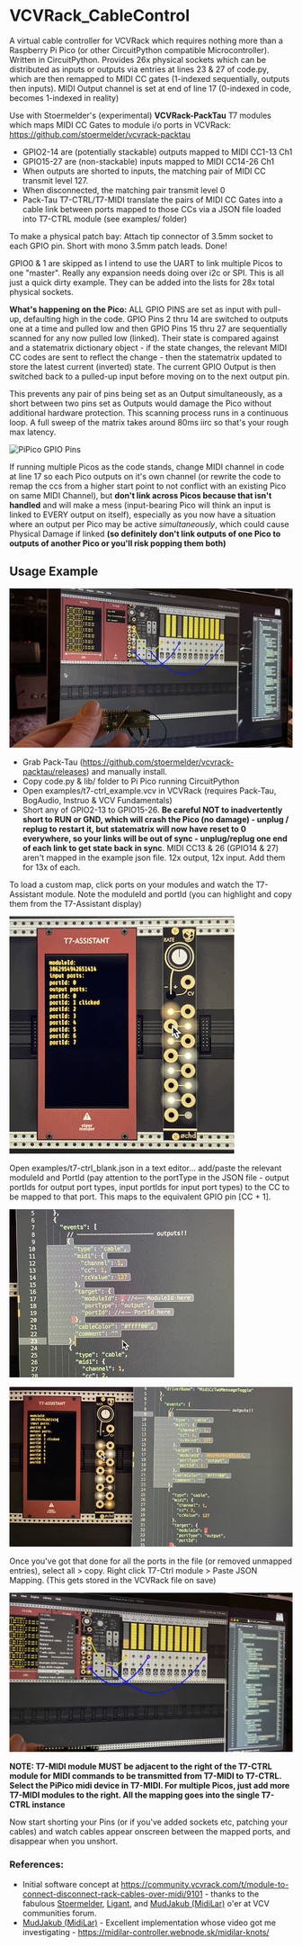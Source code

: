 # VCVRack_CableControl
A virtual cable controller for VCVRack which requires nothing more than a Raspberry Pi Pico (or other CircuitPython compatible Microcontroller). Written in CircuitPython. Provides 26x physical sockets which can be distributed as inputs or outputs via entries at lines 23 & 27 of code.py, which are then remapped to MIDI CC gates (1-indexed sequentially, outputs then inputs). MIDI Output channel is set at end of line 17 (0-indexed in code, becomes 1-indexed in reality) 

Use with Stoermelder's (experimental) **VCVRack-PackTau** T7 modules which maps MIDI CC Gates to module i/o ports in VCVRack: https://github.com/stoermelder/vcvrack-packtau

* GPIO2-14 are (potentially stackable) outputs mapped to MIDI CC1-13 Ch1
* GPIO15-27 are (non-stackable) inputs mapped to MIDI CC14-26 Ch1
* When outputs are shorted to inputs, the matching pair of MIDI CC transmit
level 127.
* When disconnected, the matching pair transmit level 0
* Pack-Tau T7-CTRL/T7-MIDI translate the pairs of MIDI CC Gates into a cable link between ports mapped to those CCs via a JSON file loaded into T7-CTRL module (see examples/ folder)

To make a physical patch bay: Attach tip connector of 3.5mm socket to each GPIO pin. Short with mono 3.5mm patch leads. Done!

GPIO0 & 1 are skipped as I intend to use the UART to link multiple Picos to one "master". Really any expansion needs doing over i2c or SPI. This is all just a quick dirty example. They can be added into the lists for 28x total physical sockets.

**What's happening on the Pico:** ALL GPIO PINS are set as input with pull-up, defaulting high in the code. GPIO Pins 2 thru 14 are switched to outputs one at a time and pulled low and then GPIO Pins 15 thru 27 are sequentially scanned for any now pulled low (linked). Their state is compared against and a statematrix dictionary object - if the state changes, the relevant MIDI CC codes are sent to reflect the change - then the statematrix updated to store the latest current (inverted) state. The current GPIO Output is then switched back to a pulled-up input before moving on to the next output pin. 

This prevents any pair of pins being set as an Output simultaneously, as a short between two pins set as Outputs would damage the Pico without additional hardware protection. This scanning process runs in a continuous loop. A full sweep of the matrix takes around 80ms iirc so that's your rough max latency.

![PiPico GPIO Pins](https://cdn-learn.adafruit.com/assets/assets/000/099/339/large1024/raspberry_pi_Pico-R3-Pinout-narrow.png)

If running multiple Picos as the code stands, change MIDI channel in code at line 17 so each Pico outputs on it's own channel (or rewrite the code to remap the ccs from a higher start point to not conflict with an existing Pico on same MIDI Channel), but **don't link across Picos because that isn't handled** and will make a mess (input-bearing Pico will think an input is linked to EVERY output on itself), especially as you now have a situation where an output per Pico may be active *simultaneously*, which could cause Physical Damage if linked **(so definitely don't link outputs of one Pico to outputs of another Pico or you'll risk popping them both)**

## Usage Example

![Image of PiPico with screenshot of VCV Rack Example](https://github.com/PatchworkBoy/VCVRack_CableControl/raw/main/media/demo.jpg)

* Grab Pack-Tau (https://github.com/stoermelder/vcvrack-packtau/releases) and manually install.
* Copy code.py & lib/ folder to Pi Pico running CircuitPython
* Open examples/t7-ctrl_example.vcv in VCVRack (requires Pack-Tau, BogAudio, Instruo & VCV Fundamentals)
* Short any of GPIO2-13 to GPIO15-26. **Be careful NOT to inadvertently short to RUN or GND, which will crash the Pico (no damage) - unplug / replug to restart it, but statematrix will now have reset to 0 everywhere, so your links will be out of sync - unplug/replug one end of each link to get state back in sync**. MIDI CC13 & 26 (GPIO14 & 27) aren't mapped in the example json file. 12x output, 12x input. Add them for 13x of each.

To load a custom map, click ports on your modules and watch the T7-Assistant module. Note the moduleId and portId (you can highlight and copy them from the T7-Assistant display) 

![T7-ASSISTANT](https://github.com/PatchworkBoy/VCVRack_CableControl/raw/main/media/t7-assistant.jpg)

Open examples/t7-ctrl_blank.json in a text editor... add/paste the relevant moduleId and PortId (pay attention to the portType in the JSON file - output portIds for output port types, input portIds for input port types) to the CC to be mapped to that port. This maps to the equivalent GPIO pin [CC + 1].

![codeblock](https://github.com/PatchworkBoy/VCVRack_CableControl/raw/main/media/codeblock.jpg)

![completed codeblock](https://github.com/PatchworkBoy/VCVRack_CableControl/raw/main/media/completedblock.jpg)

Once you've got that done for all the ports in the file (or removed unmapped entries), select all > copy. Right click T7-Ctrl module > Paste JSON Mapping. (This gets stored in the VCVRack file on save)

![Context Menu of T7-CTRL](https://github.com/PatchworkBoy/VCVRack_CableControl/raw/main/media/copy_paste_json.jpg)

**NOTE: T7-MIDI module MUST be adjacent to the right of the T7-CTRL module for MIDI commands to be transmitted from T7-MIDI to T7-CTRL. Select the PiPico midi device in T7-MIDI. For multiple Picos, just add more T7-MIDI modules to the right. All the mapping goes into the single T7-CTRL instance**

Now start shorting your Pins (or if you've added sockets etc, patching your cables) and watch cables appear onscreen between the mapped ports, and disappear when you unshort.

### References: 
* Initial software concept at https://community.vcvrack.com/t/module-to-connect-disconnect-rack-cables-over-midi/9101 - thanks to the fabulous [Stoermelder](https://github.com/stoermelder), [Ligant](https://community.vcvrack.com/u/ligant/summary), and [MudJakub (MidiLar)](https://community.vcvrack.com/u/mudjakub/summary) o'er at VCV communities forum.
* [MudJakub (MidiLar)](https://community.vcvrack.com/u/mudjakub/summary) - Excellent implementation whose video got me investigating - https://midilar-controller.webnode.sk/midilar-knots/
